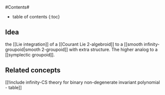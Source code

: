 
#Contents#
* table of contents
{:toc}

## Idea

the [[Lie integration]] of a [[Courant Lie 2-algebroid]] to a [[smooth infinity-groupoid|smooth 2-groupoid]] with extra structure. The higher analog to a [[symplectic groupoid]].


## Related concepts

[[!include infinity-CS theory for binary non-degenerate invariant polynomial - table]]

